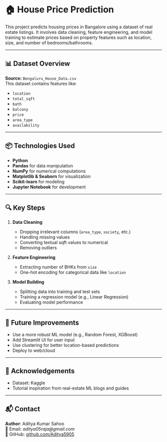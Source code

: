 # 🏠 House Price Prediction

This project predicts housing prices in Bangalore using a dataset of real estate listings. It involves data cleaning, feature engineering, and model training to estimate prices based on property features such as location, size, and number of bedrooms/bathrooms.

---

## 📊 Dataset Overview

**Source:** `Bengaluru_House_Data.csv`  
This dataset contains features like:
- `location`
- `total_sqft`
- `bath`
- `balcony`
- `price`
- `area_type`
- `availability`

---

## 📦 Technologies Used

- **Python**
- **Pandas** for data manipulation
- **NumPy** for numerical computations
- **Matplotlib & Seaborn** for visualization
- **Scikit-learn** for modeling
- **Jupyter Notebook** for development

---

## 🔍 Key Steps

1. **Data Cleaning**
   - Dropping irrelevant columns (`area_type`, `society`, etc.)
   - Handling missing values
   - Converting textual sqft values to numerical
   - Removing outliers

2. **Feature Engineering**
   - Extracting number of BHKs from `size`
   - One-hot encoding for categorical data like `location`

3. **Model Building**
   - Splitting data into training and test sets
   - Training a regression model (e.g., Linear Regression)
   - Evaluating model performance

---


## 🚀 Future Improvements

- Use a more robust ML model (e.g., Random Forest, XGBoost)
- Add Streamlit UI for user input
- Use clustering for better location-based predictions
- Deploy to web/cloud

---

## 🙌 Acknowledgements

- Dataset: Kaggle
- Tutorial inspiration from real-estate ML blogs and guides

---

## 📬 Contact

**Author**: Aditya Kumar Sahoo  
📧 Email: _aditya05raja@gmail.com_  
🔗 GitHub: [github.com/Aditya5905](https://github.com/Aditya5905)
